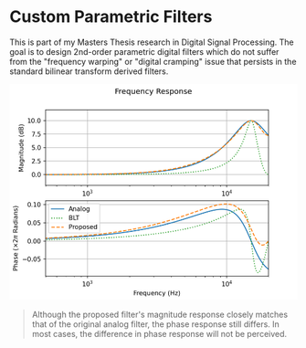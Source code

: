# Custom Parametric Filters

This is part of my Masters Thesis research in Digital Signal Processing. The goal is to design 2nd-order parametric digital filters which do not suffer from the "frequency warping" or "digital cramping" issue that persists in the standard bilinear transform derived filters.

![Peaking Filter Comparison](/GitHub/peaking_comparison.png)

> Although the proposed filter's magnitude response closely matches that of the original analog filter, the phase response still differs. In most cases, the difference in phase response will not be perceived.